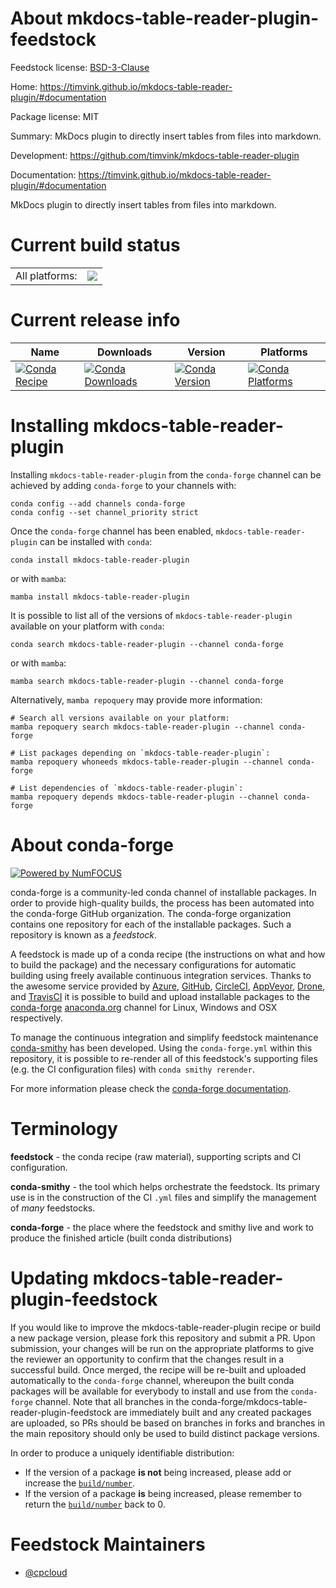 About mkdocs-table-reader-plugin-feedstock
==========================================

Feedstock license: [BSD-3-Clause](https://github.com/conda-forge/mkdocs-table-reader-plugin-feedstock/blob/main/LICENSE.txt)

Home: https://timvink.github.io/mkdocs-table-reader-plugin/#documentation

Package license: MIT

Summary: MkDocs plugin to directly insert tables from files into markdown.

Development: https://github.com/timvink/mkdocs-table-reader-plugin

Documentation: https://timvink.github.io/mkdocs-table-reader-plugin/#documentation

MkDocs plugin to directly insert tables from files into markdown.

Current build status
====================


<table><tr><td>All platforms:</td>
    <td>
      <a href="https://dev.azure.com/conda-forge/feedstock-builds/_build/latest?definitionId=15907&branchName=main">
        <img src="https://dev.azure.com/conda-forge/feedstock-builds/_apis/build/status/mkdocs-table-reader-plugin-feedstock?branchName=main">
      </a>
    </td>
  </tr>
</table>

Current release info
====================

| Name | Downloads | Version | Platforms |
| --- | --- | --- | --- |
| [![Conda Recipe](https://img.shields.io/badge/recipe-mkdocs--table--reader--plugin-green.svg)](https://anaconda.org/conda-forge/mkdocs-table-reader-plugin) | [![Conda Downloads](https://img.shields.io/conda/dn/conda-forge/mkdocs-table-reader-plugin.svg)](https://anaconda.org/conda-forge/mkdocs-table-reader-plugin) | [![Conda Version](https://img.shields.io/conda/vn/conda-forge/mkdocs-table-reader-plugin.svg)](https://anaconda.org/conda-forge/mkdocs-table-reader-plugin) | [![Conda Platforms](https://img.shields.io/conda/pn/conda-forge/mkdocs-table-reader-plugin.svg)](https://anaconda.org/conda-forge/mkdocs-table-reader-plugin) |

Installing mkdocs-table-reader-plugin
=====================================

Installing `mkdocs-table-reader-plugin` from the `conda-forge` channel can be achieved by adding `conda-forge` to your channels with:

```
conda config --add channels conda-forge
conda config --set channel_priority strict
```

Once the `conda-forge` channel has been enabled, `mkdocs-table-reader-plugin` can be installed with `conda`:

```
conda install mkdocs-table-reader-plugin
```

or with `mamba`:

```
mamba install mkdocs-table-reader-plugin
```

It is possible to list all of the versions of `mkdocs-table-reader-plugin` available on your platform with `conda`:

```
conda search mkdocs-table-reader-plugin --channel conda-forge
```

or with `mamba`:

```
mamba search mkdocs-table-reader-plugin --channel conda-forge
```

Alternatively, `mamba repoquery` may provide more information:

```
# Search all versions available on your platform:
mamba repoquery search mkdocs-table-reader-plugin --channel conda-forge

# List packages depending on `mkdocs-table-reader-plugin`:
mamba repoquery whoneeds mkdocs-table-reader-plugin --channel conda-forge

# List dependencies of `mkdocs-table-reader-plugin`:
mamba repoquery depends mkdocs-table-reader-plugin --channel conda-forge
```


About conda-forge
=================

[![Powered by
NumFOCUS](https://img.shields.io/badge/powered%20by-NumFOCUS-orange.svg?style=flat&colorA=E1523D&colorB=007D8A)](https://numfocus.org)

conda-forge is a community-led conda channel of installable packages.
In order to provide high-quality builds, the process has been automated into the
conda-forge GitHub organization. The conda-forge organization contains one repository
for each of the installable packages. Such a repository is known as a *feedstock*.

A feedstock is made up of a conda recipe (the instructions on what and how to build
the package) and the necessary configurations for automatic building using freely
available continuous integration services. Thanks to the awesome service provided by
[Azure](https://azure.microsoft.com/en-us/services/devops/), [GitHub](https://github.com/),
[CircleCI](https://circleci.com/), [AppVeyor](https://www.appveyor.com/),
[Drone](https://cloud.drone.io/welcome), and [TravisCI](https://travis-ci.com/)
it is possible to build and upload installable packages to the
[conda-forge](https://anaconda.org/conda-forge) [anaconda.org](https://anaconda.org/)
channel for Linux, Windows and OSX respectively.

To manage the continuous integration and simplify feedstock maintenance
[conda-smithy](https://github.com/conda-forge/conda-smithy) has been developed.
Using the ``conda-forge.yml`` within this repository, it is possible to re-render all of
this feedstock's supporting files (e.g. the CI configuration files) with ``conda smithy rerender``.

For more information please check the [conda-forge documentation](https://conda-forge.org/docs/).

Terminology
===========

**feedstock** - the conda recipe (raw material), supporting scripts and CI configuration.

**conda-smithy** - the tool which helps orchestrate the feedstock.
                   Its primary use is in the construction of the CI ``.yml`` files
                   and simplify the management of *many* feedstocks.

**conda-forge** - the place where the feedstock and smithy live and work to
                  produce the finished article (built conda distributions)


Updating mkdocs-table-reader-plugin-feedstock
=============================================

If you would like to improve the mkdocs-table-reader-plugin recipe or build a new
package version, please fork this repository and submit a PR. Upon submission,
your changes will be run on the appropriate platforms to give the reviewer an
opportunity to confirm that the changes result in a successful build. Once
merged, the recipe will be re-built and uploaded automatically to the
`conda-forge` channel, whereupon the built conda packages will be available for
everybody to install and use from the `conda-forge` channel.
Note that all branches in the conda-forge/mkdocs-table-reader-plugin-feedstock are
immediately built and any created packages are uploaded, so PRs should be based
on branches in forks and branches in the main repository should only be used to
build distinct package versions.

In order to produce a uniquely identifiable distribution:
 * If the version of a package **is not** being increased, please add or increase
   the [``build/number``](https://docs.conda.io/projects/conda-build/en/latest/resources/define-metadata.html#build-number-and-string).
 * If the version of a package **is** being increased, please remember to return
   the [``build/number``](https://docs.conda.io/projects/conda-build/en/latest/resources/define-metadata.html#build-number-and-string)
   back to 0.

Feedstock Maintainers
=====================

* [@cpcloud](https://github.com/cpcloud/)

